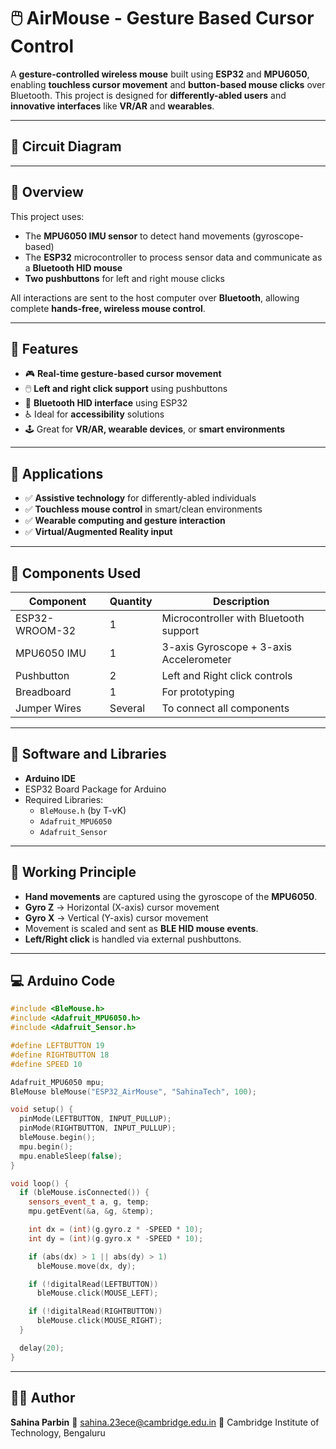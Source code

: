 # 🖱️ AirMouse - Gesture Based Cursor Control

A **gesture-controlled wireless mouse** built using **ESP32** and **MPU6050**, enabling **touchless cursor movement** and **button-based mouse clicks** over Bluetooth. This project is designed for **differently-abled users** and **innovative interfaces** like **VR/AR** and **wearables**.

---
## 🔌 Circuit Diagram


---
## 📄 Overview

This project uses:
- The **MPU6050 IMU sensor** to detect hand movements (gyroscope-based)
- The **ESP32** microcontroller to process sensor data and communicate as a **Bluetooth HID mouse**
- **Two pushbuttons** for left and right mouse clicks

All interactions are sent to the host computer over **Bluetooth**, allowing complete **hands-free, wireless mouse control**.

---

## 🚀 Features

- 🎮 **Real-time gesture-based cursor movement**  
- 🖱️ **Left and right click support** using pushbuttons  
- 📡 **Bluetooth HID interface** using ESP32  
- ♿ Ideal for **accessibility** solutions  
- 🕹️ Great for **VR/AR, wearable devices**, or **smart environments**

---

## 🎯 Applications

- ✅ **Assistive technology** for differently-abled individuals  
- ✅ **Touchless mouse control** in smart/clean environments  
- ✅ **Wearable computing and gesture interaction**  
- ✅ **Virtual/Augmented Reality input**

---

## 🔧 Components Used

| Component          | Quantity | Description                                  |
|-------------------|----------|----------------------------------------------|
| ESP32-WROOM-32     | 1        | Microcontroller with Bluetooth support       |
| MPU6050 IMU        | 1        | 3-axis Gyroscope + 3-axis Accelerometer      |
| Pushbutton         | 2        | Left and Right click controls                |
| Breadboard         | 1        | For prototyping                              |
| Jumper Wires       | Several  | To connect all components                    |

---

## 🧰 Software and Libraries

- **Arduino IDE**
- ESP32 Board Package for Arduino
- Required Libraries:
  - `BleMouse.h` (by T-vK)  
  - `Adafruit_MPU6050`  
  - `Adafruit_Sensor`

---

## 🧠 Working Principle

- **Hand movements** are captured using the gyroscope of the **MPU6050**.
- **Gyro Z** → Horizontal (X-axis) cursor movement  
- **Gyro X** → Vertical (Y-axis) cursor movement  
- Movement is scaled and sent as **BLE HID mouse events**.
- **Left/Right click** is handled via external pushbuttons.

---

## 💻 Arduino Code

```cpp
#include <BleMouse.h>
#include <Adafruit_MPU6050.h>
#include <Adafruit_Sensor.h>

#define LEFTBUTTON 19
#define RIGHTBUTTON 18
#define SPEED 10

Adafruit_MPU6050 mpu;
BleMouse bleMouse("ESP32_AirMouse", "SahinaTech", 100);

void setup() {
  pinMode(LEFTBUTTON, INPUT_PULLUP);
  pinMode(RIGHTBUTTON, INPUT_PULLUP);
  bleMouse.begin();
  mpu.begin();
  mpu.enableSleep(false);
}

void loop() {
  if (bleMouse.isConnected()) {
    sensors_event_t a, g, temp;
    mpu.getEvent(&a, &g, &temp);

    int dx = (int)(g.gyro.z * -SPEED * 10);
    int dy = (int)(g.gyro.x * -SPEED * 10);

    if (abs(dx) > 1 || abs(dy) > 1)
      bleMouse.move(dx, dy);

    if (!digitalRead(LEFTBUTTON))
      bleMouse.click(MOUSE_LEFT);

    if (!digitalRead(RIGHTBUTTON))
      bleMouse.click(MOUSE_RIGHT);
  }

  delay(20);
}
````

---


## 🧑‍💻 Author

**Sahina Parbin**
📧 [sahina.23ece@cambridge.edu.in](mailto:sahina.23ece@cambridge.edu.in)
📍 Cambridge Institute of Technology, Bengaluru
